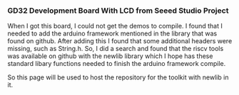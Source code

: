 ### GD32 Development Board With LCD from Seeed Studio Project

When I got this board, I could not get the demos to compile.  I found 
that I needed to add the arduino framework mentioned in the library 
that was found on github.  After adding this I found that some additional headers were missing, such as String.h.  So, I did a search and found that the riscv tools was available on github with the newlib library which I hope has these standard libary functions needed to finish the arduino framework compile.  

So this page will be used to host the repository for the toolkit with newlib in it. 


